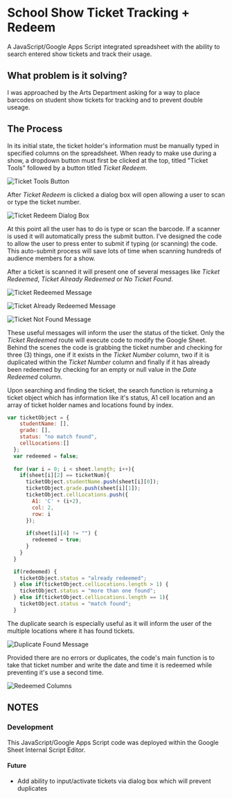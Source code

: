 # School Show Ticket Tracking + Redeem
A JavaScript/Google Apps Script integrated spreadsheet with the ability to search entered show tickets and track their usage.

## What problem is it solving?
I was approached by the Arts Department asking for a way to place barcodes on student show tickets for tracking and to prevent double useage.

## The Process
In its initial state, the ticket holder's information must be manually typed in specified columns on the spreadsheet. When ready to make use during a show, a dropdown button must first be clicked at the top, titled "Ticket Tools" followed by a button titled *Ticket Redeem*.

![Ticket Tools Button](https://i.imgur.com/r0oqfYI.png)

After *Ticket Redeem* is clicked a dialog box will open allowing a user to scan or type the ticket number.

![Ticket Redeem Dialog Box](https://i.imgur.com/6eFmn7u.png)

At this point all the user has to do is type or scan the barcode. If a scanner is used it will automatically press the submit button. I've designed the code to allow the user to press enter to submit if typing (or scanning) the code. This auto-submit process will save lots of time when scanning hundreds of audience members for a show.

After a ticket is scanned it will present one of several messages like *Ticket Redeemed*, *Ticket Already Redeemed* or *No Ticket Found*.

![Ticket Redeemed Message](https://i.imgur.com/NZ7uKyS.png)

![Ticket Already Redeemed Message](https://i.imgur.com/YgjUnn4.png)

![Ticket Not Found Message](https://i.imgur.com/0hQWaCa.png)

These useful messages will inform the user the status of the ticket. Only the *Ticket Redeemed* route will execute code to modify the Google Sheet. Behind the scenes the code is grabbing the ticket number and checking for three (3) things, one if it exists in the *Ticket Number* column, two if it is duplicated within the *Ticket Number* column and finally if it has already been redeemed by checking for an empty or null value in the *Date Redeemed* column.

Upon searching and finding the ticket, the search function is returning a ticket object which has information like it's status, A1 cell location and an array of ticket holder names and locations found by index.

```javascript
var ticketObject = {
    studentName: [],
    grade: [],
    status: "no match found",
    cellLocations:[]
  };
  var redeemed = false;
  
  for (var i = 0; i < sheet.length; i++){
    if(sheet[i][2] == ticketNum){
      ticketObject.studentName.push(sheet[i][0]);
      ticketObject.grade.push(sheet[i][1]);
      ticketObject.cellLocations.push({
        A1: 'C' + (i+2),
        col: 2,
        row: i
      });
      
      if(sheet[i][4] != "") {
        redeemed = true;
      }
    }
  }

  if(redeemed) {
    ticketObject.status = "already redeemed";
  } else if(ticketObject.cellLocations.length > 1) {
    ticketObject.status = "more than one found";
  } else if(ticketObject.cellLocations.length == 1){
    ticketObject.status = "match found";
  }
  ```

The duplicate search is especially useful as it will inform the user of the multiple locations where it has found tickets.

![Duplicate Found Message](https://i.imgur.com/sPZB73r.png)

Provided there are no errors or duplicates, the code's main function is to take that ticket number and write the date and time it is redeemed while preventing it's use a second time.

![Redeemed Columns](https://i.imgur.com/n1THb50.png)

## NOTES

### Development
This JavaScript/Google Apps Script code was deployed within the Google Sheet Internal Script Editor.

#### Future
* Add ability to input/activate tickets via dialog box which will prevent duplicates
